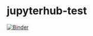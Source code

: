 # jupyterhub-test
[![Binder](https://binderhub.srcdev.skao.int/badge_logo.svg)](https://binderhub.srcdev.skao.int/v2/gh/PhilippaHartley/jupyterhub-test/HEAD)
